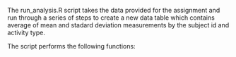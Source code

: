 The run_analysis.R script takes the data provided for the assignment and run through a series of steps to create a new data table which contains average of mean and stadard deviation measurements by the subject id and activity type.

The script performs the following functions:
